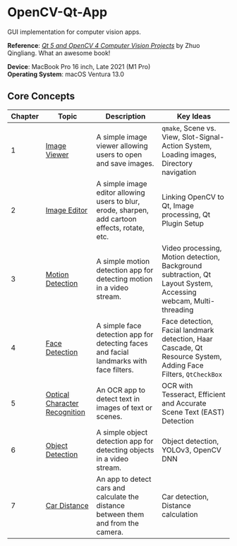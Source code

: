 # OpenCV-Qt-App
GUI implementation for computer vision apps.

**Reference**: [*Qt 5 and OpenCV 4 Computer Vision Projects*](https://github.com/PacktPublishing/Qt-5-and-OpenCV-4-Computer-Vision-Projects/tree/master) by Zhuo Qingliang. What an awesome book!

**Device**: MacBook Pro 16 inch, Late 2021 (M1 Pro)  
**Operating System**: macOS Ventura 13.0

## Core Concepts

| Chapter | Topic                                          | Description                                                                                      | Key Ideas                                                                                                  |
|---------|------------------------------------------------|--------------------------------------------------------------------------------------------------|------------------------------------------------------------------------------------------------------------|
| 1       | [Image Viewer](./01_ImageViewer)               | A simple image viewer allowing users to open and save images.                                    | `qmake`, Scene vs. View, Slot-Signal-Action System, Loading images, Directory navigation                  |
| 2       | [Image Editor](./02_ImageEditor)               | A simple image editor allowing users to blur, erode, sharpen, add cartoon effects, rotate, etc.   | Linking OpenCV to Qt, Image processing, Qt Plugin Setup                                                    |
| 3       | [Motion Detection](./03_MotionDetection/)      | A simple motion detection app for detecting motion in a video stream.                            | Video processing, Motion detection, Background subtraction, Qt Layout System, Accessing webcam, Multi-threading |
| 4       | [Face Detection](./04_FaceDetection/)          | A simple face detection app for detecting faces and facial landmarks with face filters.           | Face detection, Facial landmark detection, Haar Cascade, Qt Resource System, Adding Face Filters, `QtCheckBox`|
| 5       | [Optical Character Recognition](./05_OpticalCharacterRecognition/) | An OCR app to detect text in images of text or scenes.                                            | OCR with Tesseract, Efficient and Accurate Scene Text (EAST) Detection                                     |
| 6       | [Object Detection](./06_ObjectDetection/)      | A simple object detection app for detecting objects in a video stream.                            | Object detection, YOLOv3, OpenCV DNN                                                                        |
| 7       | [Car Distance](./07_CarDistance/)              | An app to detect cars and calculate the distance between them and from the camera.                | Car detection, Distance calculation                                                                         |
